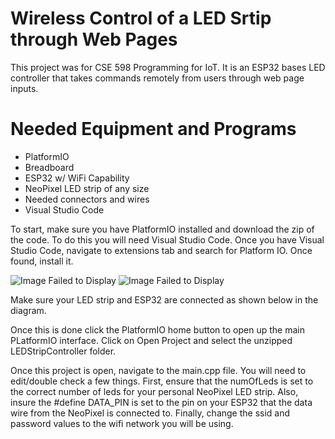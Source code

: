 # Wireless Control of a LED Srtip through Web Pages

This project was for CSE 598 Programming for IoT. It is an ESP32 bases LED controller that takes commands remotely from users through web page inputs.

# Needed Equipment and Programs
* PlatformIO
* Breadboard
* ESP32 w/ WiFi Capability
* NeoPixel LED strip of any size
* Needed connectors and wires
* Visual Studio Code

To start, make sure you have PlatformIO installed and download the zip of the code. To do this you will need Visual Studio Code.
Once you have Visual Studio Code, navigate to extensions tab and search for Platform IO. Once found, install it.

<picture>
  <source media="(prefers-color-scheme: dark)" srcset="https://user-images.githubusercontent.com/44142919/205474835-3154594d-db0c-4467-bacd-8aa17ec0dc45.png">
  <source media="(prefers-color-scheme: light)" srcset="https://user-images.githubusercontent.com/44142919/205474835-3154594d-db0c-4467-bacd-8aa17ec0dc45.png">
  <img alt="Image Failed to Display">
</picture>

<picture>
  <source media="(prefers-color-scheme: dark)" srcset="https://user-images.githubusercontent.com/44142919/205474867-2f855dcd-ef28-4ecf-887e-450985329384.png">
  <source media="(prefers-color-scheme: light)" srcset="https://user-images.githubusercontent.com/44142919/205474867-2f855dcd-ef28-4ecf-887e-450985329384.png">
  <img alt="Image Failed to Display">
</picture>

Make sure your LED strip and ESP32 are connected as shown below in the diagram.


Once this is done click the PlatformIO home button to open up the main PLatformIO interface. Click on Open Project and select the unzipped LEDStripController folder.

Once this project is open, navigate to the main.cpp file. You will need to edit/double check a few things. First, ensure that the numOfLeds is set to the correct number of leds for your personal NeoPixel LED strip. Also, insure the #define DATA_PIN is set to the pin on your ESP32 that the data wire from the NeoPixel is connected to. Finally, change the ssid and password values to the wifi network you will be using. 




